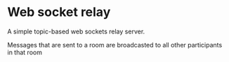 # Web socket relay

A simple topic-based web sockets relay server.

Messages that are sent to a room are broadcasted to all other participants in that room